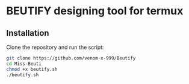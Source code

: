 # BEUTIFY designing tool for termux  


## Installation  

Clone the repository and run the script:

```bash
git clone https://github.com/venom-x-999/Beutify
cd Miss-Beuti
chmod +x beutify.sh
./beutify.sh
